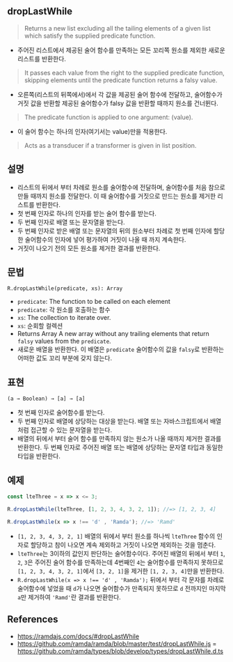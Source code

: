 ## dropLastWhile
> Returns a new list excluding all the tailing elements of a given list which satisfy the supplied predicate function.
- 주어진 리스트에서 제공된 술어 함수를 만족하는 모든 꼬리쪽 원소를 제외한 새로운 리스트를 반환한다.
> It passes each value from the right to the supplied predicate function, skipping elements until the predicate function returns a falsy value.
- 오른쪽(리스트의 뒤쪽에서)에서 각 값을 제공된 술어 함수에 전달하고, 술어함수가 거짓 값을 반환할 제공된 술어함수가 falsy 값을 반환할 때까지 원소를 건너뛴다.
> The predicate function is applied to one argument: (value).
- 이 술어 함수는 하나의 인자(여기서는 value)만을 적용한다.
> Acts as a transducer if a transformer is given in list position.

## 설명
- 리스트의 뒤에서 부터 차례로 원소를 술어함수에 전달하며, 술어함수를 처음 참으로 만들 때까지 원소를 전달한다. 이 때 술어함수를 거짓으로 만드는 원소를 제거한 리스트를 반환한다.
- 첫 번째 인자로 하나의 인자를 받는 술어 함수를 받는다.
- 두 번째 인자로 배열 또는 문자열을 받는다.
- 두 번째 인자로 받은 배열 또는 문자열의 뒤의 원소부터 차례로 첫 번째 인자에 할당한 술어함수의 인자에 넣어 평가하여 거짓이 나올 때 까지 계속한다.
- 거짓이 나오기 전의 모든 원소를 제거한 결과를 반환한다.

## 문법
```
R.dropLastWhile(predicate, xs): Array
```
- `predicate`: The function to be called on each element
- `predicate`: 각 원소를 호출하는 함수
- `xs`: The collection to iterate over.
- `xs`: 순회할 컬렉션
- Returns Array A new array without any trailing elements that return `falsy` values from the `predicate`.
- 새로운 배열을 반환한다. 이 배열은 `predicate` 술어함수의 값을 `falsy`로 반환하는 어떠한 값도 꼬리 부분에 갖지 않는다.


## 표현
```
(a → Boolean) → [a] → [a]
```
- 첫 번째 인자로 술어함수를 받는다.
- 두 번째 인자로 배열에 상당하는 대상을 받는다. 배열 또는 자바스크립트에서 배열처럼 접근할 수 있는 문자열을 받는다.
- 배열의 뒤에서 부터 술어 함수를 만족하지 않는 원소가 나올 때까지 제거한 결과를 반환한다. 두 번째 인자로 주어진 배열 또는 배열에 상당하는 문자열 타입과 동일한 타입을 반환한다.

## 예제
```js
const lteThree = x => x <= 3;

R.dropLastWhile(lteThree, [1, 2, 3, 4, 3, 2, 1]); //=> [1, 2, 3, 4]

R.dropLastWhile(x => x !== 'd' , 'Ramda'); //=> 'Ramd'
```
- `[1, 2, 3, 4, 3, 2, 1]` 배열의 뒤에서 부터 원소를 하나씩 `lteThree` 함수의 인자로 할당하고 참이 나오면 계속 제외하고 거짓이 나오면 제외하는 것을 멈춘다.
- `lteThree`는 3이하의 값인지 판단하는 술어함수이다. 주어진 배열의 뒤에서 부터 `1`, `2`, `3`은 주어진 술어 함수를 만족하는데 4번째인 `4`는 술어함수를 만족하지 못하므로 `[1, 2, 3, 4, 3, 2, 1]`에서 `[3, 2, 1]`을 제거한 `[1, 2, 3, 4]`만을 반환한다.
- `R.dropLastWhile(x => x !== 'd' , 'Ramda');` 뒤에서 부터 각 문자를 차례로 술어함수에 넣었을 때 `d`가 나오면 술어함수가 만족되지 못하므로 `d` 전까지인 마지막 `a`만 제거하여 `'Ramd'`란 결과를 반환한다.

## References
- https://ramdajs.com/docs/#dropLastWhile
- https://github.com/ramda/ramda/blob/master/test/dropLastWhile.js
= https://github.com/ramda/types/blob/develop/types/dropLastWhile.d.ts
